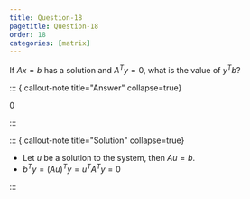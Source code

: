 ```yaml
---
title: Question-18
pagetitle: Question-18
order: 18
categories: [matrix]
---
```


If $Ax = b$ has a solution and $A^Ty = 0$, what is the value of $y^T b$?

::: {.callout-note title="Answer" collapse=true}

$0$

:::

::: {.callout-note title="Solution" collapse=true}

- Let $\displaystyle u$ be a solution to the system, then $\displaystyle Au=b$.
- $\displaystyle b^{T} y=( Au)^{T} y=u^{T} A^{T} y=0$

:::